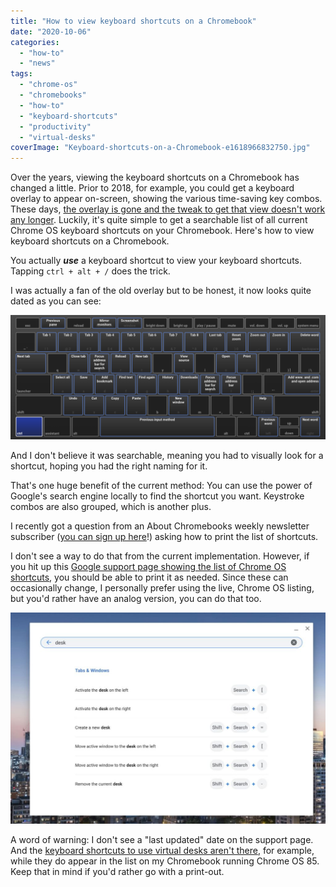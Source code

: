 ```yaml
---
title: "How to view keyboard shortcuts on a Chromebook"
date: "2020-10-06"
categories: 
  - "how-to"
  - "news"
tags: 
  - "chrome-os"
  - "chromebooks"
  - "how-to"
  - "keyboard-shortcuts"
  - "productivity"
  - "virtual-desks"
coverImage: "Keyboard-shortcuts-on-a-Chromebook-e1618966832750.jpg"
---
```


Over the years, viewing the keyboard shortcuts on a Chromebook has changed a little. Prior to 2018, for example, you could get a keyboard overlay to appear on-screen, showing the various time-saving key combos. These days, [the overlay is gone and the tweak to get that view doesn't work any longer](https://www.aboutchromebooks.com/how-to/how-to-get-the-old-on-screen-chrome-os-keyboard-shortcuts-back/). Luckily, it's quite simple to get a searchable list of all current Chrome OS keyboard shortcuts on your Chromebook. Here's how to view keyboard shortcuts on a Chromebook.

You actually **_use_** a keyboard shortcut to view your keyboard shortcuts. Tapping `ctrl + alt + /` does the trick.

I was actually a fan of the old overlay but to be honest, it now looks quite dated as you can see:

![Keyboard shortcuts on a Chromebook](images/Old-Chrome-OS-keyboard-shortcuts-1024x404.png)

And I don't believe it was searchable, meaning you had to visually look for a shortcut, hoping you had the right naming for it.

That's one huge benefit of the current method: You can use the power of Google's search engine locally to find the shortcut you want. Keystroke combos are also grouped, which is another plus.

I recently got a question from an About Chromebooks weekly newsletter subscriber ([you can sign up here](https://mailchi.mp/555032463821/welcome)!) asking how to print the list of shortcuts.

I don't see a way to do that from the current implementation. However, if you hit up this [Google support page showing the list of Chrome OS shortcuts](https://support.google.com/chromebook/answer/183101?hl=en), you should be able to print it as needed. Since these can occasionally change, I personally prefer using the live, Chrome OS listing, but you'd rather have an analog version, you can do that too.

![Keyboard shortcuts on a Chromebook](images/Virtual-desk-keyboard-shortcuts-on-Chromebook-1024x687.jpg)

A word of warning: I don't see a "last updated" date on the support page. And the [keyboard shortcuts to use virtual desks aren't there](https://www.aboutchromebooks.com/news/chrome-os-78-will-bring-the-keyboard-shortcuts-to-virtual-desks-on-chromebooks/), for example, while they do appear in the list on my Chromebook running Chrome OS 85. Keep that in mind if you'd rather go with a print-out.
